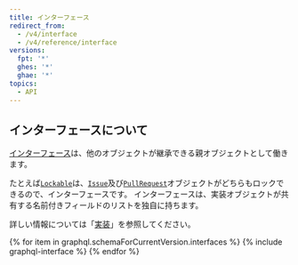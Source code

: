 ```yaml
---
title: インターフェース
redirect_from:
  - /v4/interface
  - /v4/reference/interface
versions:
  fpt: '*'
  ghes: '*'
  ghae: '*'
topics:
  - API
---
```


## インターフェースについて

[インターフェース](https://graphql.github.io/graphql-spec/June2018/#sec-Interfaces)は、他のオブジェクトが継承できる親オブジェクトとして働きます。

たとえば[`Lockable`](/graphql/reference/interfaces#lockable)は、[`Issue`](/graphql/reference/objects#issue)及び[`PullRequest`](/graphql/reference/objects#pullrequest)オブジェクトがどちらもロックできるので、インターフェースです。 インターフェースは、実装オブジェクトが共有する名前付きフィールドのリストを独自に持ちます。

詳しい情報については「[実装](/graphql/guides/introduction-to-graphql#implementation)」を参照してください。

{% for item in graphql.schemaForCurrentVersion.interfaces %}
  {% include graphql-interface %}
{% endfor %}
